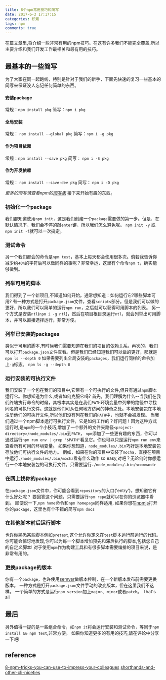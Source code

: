 ```yaml
---
title: 8个npm常用技巧和简写
date: 2017-6-3 17:17:15
categories: 积累
tags: npm
comments: true
---
```

在篇文章里,将介绍一些非常有用的npm技巧。在这有许多我们不能完全覆盖,所以主要介绍和我们开发工作最相关和最有用的技巧。

## 最基本的一些简写
为了大家在同一起跑线，特别是针对于我们的新手，下面先快速的复习一些基本的简写来保证没人忘记任何简单的东西。
#### 安装package
常规：`npm install pkg` 简写：`npm i pkg`
#### 全局安装
常规： `npm install --global pkg` 简写：`npm i -g pkg`
#### 作为项目依赖
常规：`npm install --save pkg` 简写： `npm i -S pkg`
#### 作为开发依赖
常规： `npm install --save-dev pkg` 简写： `npm i -D pkg`

_更多的简写请查看npm的[简写表](https://docs.npmjs.com/misc/config#shorthands-and-other-cli-niceties)_
接下来开始有趣的东西。
### 初始化一个package
我们都知道使用`npm init`，这是我们创建一个`package`需要做的第一步。但是，在默认情况下，我们会不停的敲`enter`键，所以我们怎么避免呢。
`npm init -y` 或 `npm init -f`就可以一次搞定。
### 测试命令
另一个我们都会的命令是`npm test`，基本上每天都会使用很多次。倘若我告诉你减少约`40%`的字符后可以做同样的事呢？非常幸运，这里有个命令`npm t`，确实能够做到。
### 列举可用的脚本
我们得到了一个新项目,不知道如何开始。通常想知道：如何运行它?哪些脚本可用?
有一种方式是打开`package.json`文件，查看`scripts`部分。但是我们可以做的更好，所以我们可以简单的运行`npm run`，之后就可以获得可用脚本的列表。
另一个方式是安装`ntl`(`npm i -g ntl`)，然后在项目根目录运行`ntl`，就会列举出可用脚本，并可以直接选择运行，非常方便。
### 列举已安装的packages
类似于可用的脚本,有时候我们需要知道在我们的项目的依赖关系。再次的，我们可以打开`package.json`文件查看。但是我们已经知道我们可以做的更好，那就是
`npm ls --depth 0`
如果需要列出全局安装的`packages`，我们运行同样的命令加上`-g`标志。
`npm ls -g --depth 0`
### 运行安装的可执行文件
我们安装了一个包在我们的项目中,它带有一个可执行的文件,但只有通过`npm`脚本运行它。你想知道为什么,或者如何克服它吗?
首先，我们理解为什么--当我们在我们终端执行命令的时候，其根本其实是在我们`PATH`环境变量中列举的路径中寻找同名的可执行文件。这就是他们可从任何地方访问的神奇之处。本地安装包在本地注册他们的可执行文件,所以他们没有列在我们的`PATH`中，也就不会被发现。
当我们通过一个npm脚本运行可执行文件，它是如何工作的？好问题！因为这种方式运行时,是`npm`的一个小技巧,增加了一个额外的文件夹路径`<project-directory>/node_modules/.bin`到`PATH`，
`npm`添加了一些更有趣的东西，你可以通过运行`npm run env | grep "$PATH"`看见它。你也可以只是运行`npm run env`来查看所有可用的环境变量。
如果你想知道，`node_modules/.bin`巧好是本地安装包存放他们可执行文件的地方。
例如，如果在你的项目中安装了`mocha`，直接在项目中运行`./node_modules/.bin/mocha`看有什么动作
so easy,对吧？无论何时你想运行一个本地安装包的可执行文件，只需要运行`./node_modules/.bin/<command>`
### 在网上找你的package
在`package.json`文件中，你可能会看到`repository`的入口('entry')，想知道它有什么好处呢？
要回答这个问题，只需要运行`npm repo`就可以在你的浏览器中看到。
顺便说一下,`npm home`命令和`npm homepage`同样适用,
如果你想在[npmjs](https://www.npmjs.com/)打开你的`package`，这里也有个不错的简写`npm docs`
### 在其他脚本前后运行脚本
也许你熟悉某些脚本例如`pretest`,这个允许你定义在`test`脚本运行前运行的代码。
你可能会惊讶地发现,你可以为每一个脚本增加预先和滞后执行的脚本,包括您自己的自定义脚本!
对于使用`npm`作为构建工具和有很多脚本需要编排的项目来说，是非常有用的。
### 更换package的版本
你有一个`package`，也许使用[semver](http://semver.org/)做版本控制，在一个新版本发布前需要更换版本。
一种方式是打开`package.json`文件手动的改变版本，但在这里我们不这样。
一个简单的方式是运行`npm version`加上`major`、`minor`或者`patch`。
That's all

## 最后
另外值得一提的是一些组合命令，如`npm it`将会运行安装和测试命令，等同于`npm install && npm test`,非常方便。
如果你知道更多的有用的技巧,请在评论中分享一下吧!

## reference
[8-npm-tricks-you-can-use-to-impress-your-colleagues](https://medium.freecodecamp.com/8-npm-tricks-you-can-use-to-impress-your-colleagues-dbdae1ef5f9e)
[shorthands-and-other-cli-niceties](https://docs.npmjs.com/misc/config#shorthands-and-other-cli-niceties)